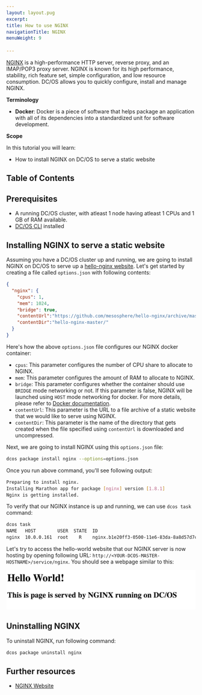 ```yaml
---
layout: layout.pug
excerpt:
title: How to use NGINX
navigationTitle: NGINX
menuWeight: 9

---
```


[NGINX](https://www.nginx.com) is a high-performance HTTP server, reverse proxy, and an IMAP/POP3 proxy server. NGINX is known for its high performance, stability, rich feature set, simple configuration, and low resource consumption. DC/OS allows you to quickly configure, install and manage NGINX.

**Terminology**

- **Docker**: Docker is a piece of software that helps package an application with all of its dependencies into a standardized unit for software development.

**Scope**

In this tutorial you will learn:
* How to install NGINX on DC/OS to serve a static website

## Table of Contents

## Prerequisites

- A running DC/OS cluster, with atleast 1 node having atleast 1 CPUs and 1 GB of RAM available.
- [DC/OS CLI](/1.7/usage/cli/install/) installed

## Installing NGINX to serve a static website

Assuming you have a DC/OS cluster up and running, we are going to install NGINX on DC/OS to serve up a [hello-nginx website](http://mesosphere.github.io/hello-nginx/). Let's get started by creating a file called `options.json` with following contents:

```json
{
  "nginx": {
    "cpus": 1,
    "mem": 1024,
    "bridge": true,
    "contentUrl":"https://github.com/mesosphere/hello-nginx/archive/master.zip",
    "contentDir":"hello-nginx-master/"
  }
}
```

Here's how the above `options.json` file configures our NGINX docker container:
* `cpus`: This parameter configures the number of CPU share to allocate to NGINX.
* `mem`: This parameter configures the amount of RAM to allocate to NGINX.
* `bridge`: This parameter configures whether the container should use `BRIDGE` mode networking or not. If this parameter is false, NGINX will be launched using `HOST` mode networking for docker. For more details, please refer to [Docker documentation](https://docs.docker.com/).
* `contentUrl`: This parameter is the URL to a file archive of a static website that we would like to serve using NGINX.
* `contentDir`: This parameter is the name of the directory that gets created when the file specified using `contentUrl` is downloaded and uncompressed.

Next, we are going to install NGINX using this `options.json` file:

```bash
dcos package install nginx --options=options.json
```

Once you run above command, you'll see following output:

```bash
Preparing to install nginx.
Installing Marathon app for package [nginx] version [1.8.1]
Nginx is getting installed.
```

To verify that our NGINX instance is up and running, we can use `dcos task` command:

```bash
dcos task
NAME   HOST        USER  STATE  ID
nginx  10.0.0.161  root    R    nginx.b1e20ff3-0500-11e6-83da-8a8d57d7c81f
```

Let's try to access the hello-world website that our NGINX server is now hosting by opening following URL: `http://<YOUR-DCOS-MASTER-HOSTNAME>/service/nginx`. You should see a webpage similar to this:

![Hello World NGINX on DC/OS](img/hello-nginx-dcos.png)

## Uninstalling NGINX

To uninstall NGINX, run following command:

```bash
dcos package uninstall nginx
```

## Further resources

* [NGINX Website](https://nginx.com)
